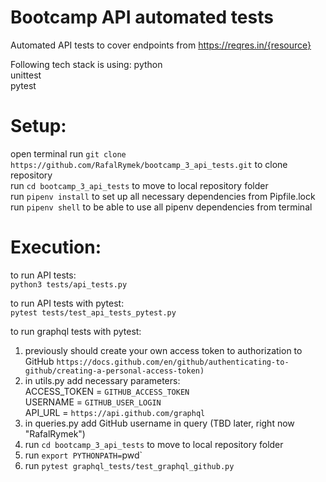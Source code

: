 # Bootcamp API automated tests
Automated API tests to cover endpoints from https://reqres.in/{resource}

Following tech stack is using:
python  
unittest  
pytest 

# Setup:
open terminal
run `git clone https://github.com/RafalRymek/bootcamp_3_api_tests.git` to clone repository   
run `cd bootcamp_3_api_tests` to move to local repository folder  
run `pipenv install` to set up all necessary dependencies from Pipfile.lock  
run `pipenv shell` to be able to use all pipenv dependencies from terminal

#  Execution:
to run API tests:  
`python3 tests/api_tests.py`

to run API tests with pytest:  
`pytest tests/test_api_tests_pytest.py`

to run graphql tests with pytest:
1. previously should create your own access token to authorization to GitHub 
   `https://docs.github.com/en/github/authenticating-to-github/creating-a-personal-access-token)`
2. in utils.py add necessary parameters:  
   ACCESS_TOKEN = `GITHUB_ACCESS_TOKEN`  
   USERNAME = `GITHUB_USER_LOGIN`  
   API_URL = `https://api.github.com/graphql`
3. in queries.py add GitHub username in query (TBD later, right now "RafalRymek")
4. run `cd bootcamp_3_api_tests` to move to local repository folder  
5. run `export PYTHONPATH=`pwd`     
6. run `pytest graphql_tests/test_graphql_github.py`

